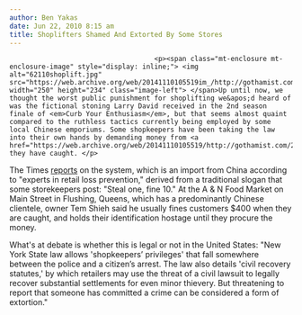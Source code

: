 ```yaml
---
author: Ben Yakas
date: Jun 22, 2010 8:15 am
title: Shoplifters Shamed And Extorted By Some Stores
---
```


	
										<p><span class="mt-enclosure mt-enclosure-image" style="display: inline;"> <img alt="62110shoplift.jpg" src="https://web.archive.org/web/20141110105519im_/http://gothamist.com/attachments/byakas/62110shoplift.jpg" width="250" height="234" class="image-left"> </span>Up until now, we thought the worst public punishment for shoplifting we&apos;d heard of was the fictional stoning Larry David received in the 2nd season finale of <em>Curb Your Enthusiasm</em>, but that seems almost quaint compared to the ruthless tactics currently being employed by some local Chinese emporiums. Some shopkeepers have been taking the law into their own hands by demanding money from <a href="https://web.archive.org/web/20141110105519/http://gothamist.com/2009/01/13/interview_with_a_shoplifter.php">shoplifters</a> they have caught. </p>

<p>The Times <a href="https://web.archive.org/web/20141110105519/http://www.nytimes.com/2010/06/22/nyregion/22shoplift.html?partner=rss&amp;emc=rss">reports</a> on the system, which is an import from China according to &quot;experts in retail loss prevention,&quot; derived from a traditional slogan that some storekeepers post: &quot;Steal one, fine 10.&quot; At the A &amp; N Food Market on Main Street in Flushing, Queens, which has a predominantly Chinese clientele, owner Tem Shieh said he usually fines customers $400 when they are caught, and holds their identification hostage until they procure the money.</p>

<p>What&apos;s at debate is whether this is legal or not in the United States: &quot;New York State law allows &apos;shopkeepers&#x2019; privileges&apos; that fall somewhere between the police and a citizen&#x2019;s arrest. The law also details &apos;civil recovery statutes,&apos; by which retailers may use the threat of a civil lawsuit to legally recover substantial settlements for even minor thievery. But threatening to report that someone has committed a crime can be considered a form of extortion.&quot; </p>					
										
									
				